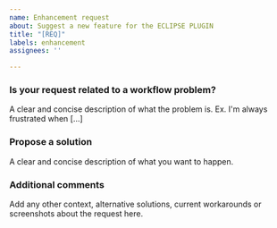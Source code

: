 ```yaml
---
name: Enhancement request
about: Suggest a new feature for the ECLIPSE PLUGIN
title: "[REQ]"
labels: enhancement
assignees: ''

---
```


### Is your request related to a workflow problem?
A clear and concise description of what the problem is. Ex. I'm always frustrated when [...]

### Propose a solution
A clear and concise description of what you want to happen.

### Additional comments
Add any other context, alternative solutions, current workarounds or screenshots about the request here.
